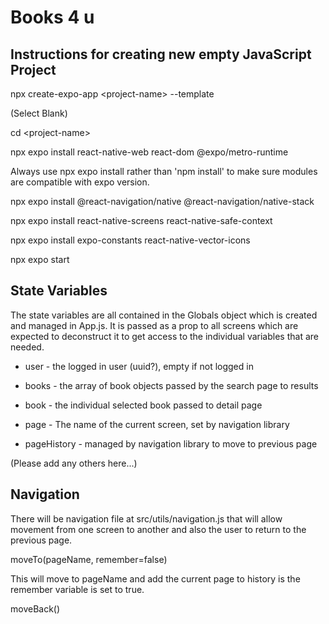 # Books 4 u

## Instructions for creating new empty JavaScript Project

npx create-expo-app \<project-name\> --template

(Select Blank)

cd \<project-name\>

npx expo install react-native-web react-dom @expo/metro-runtime

Always use npx expo install rather than 'npm install' to make sure modules
are compatible with expo version.

npx expo install @react-navigation/native @react-navigation/native-stack

npx expo install react-native-screens react-native-safe-context

npx expo install expo-constants react-native-vector-icons

npx expo start

## State Variables

The state variables are all contained in the Globals object which is created
and managed in App.js. It is passed as a prop to all screens which are
expected to deconstruct it to get access to the individual variables that
are needed.

* user - the logged in user (uuid?), empty if not logged in

* books - the array of book objects passed by the search page to results

* book - the individual selected book passed to detail page

* page - The name of the current screen, set by navigation library

* pageHistory - managed by navigation library to move to previous page

(Please add any others here...)

## Navigation

There will be navigation file at src/utils/navigation.js that will allow
movement from one screen to another and also the user to return to
the previous page.

moveTo(pageName, remember=false)

This will move to pageName and add the current page to history is the
remember variable is set to true.

moveBack()

